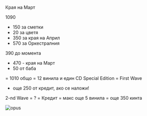 Края на Март

1090
- 150 за сметки
- 20 за цветя
- 350 за края на Април
- 570 за Оркестралния

390 до момента
+ 470 - края на Март
+ 50 от баба

= 1010 общо
= 12 винила и един CD Special Edition = First Wave

+ още 250 от кредит, ако се наложи!

2-nd Wave = ? = Кредит = макс още 5 винила = още 350 кинта


![opus](https://user-images.githubusercontent.com/47673577/53643506-e9385c00-3c3c-11e9-87df-8efcb6ab6309.PNG)
